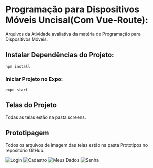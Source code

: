 # Programação para Dispositivos Móveis Uncisal(Com Vue-Route):
Arquivos da Atividade avaliativa da matéria de Programação para Dispositivos Móveis.
## Instalar Dependências do Projeto:
```node
npm install
```
### Iniciar Projeto no Expo:
```node
expo start
```
## Telas do Projeto
Todas as telas estão na pasta screens.
## Prototipagem
Todos os arquivos de imagem das telas estão na pasta Prototipos no repositório GitHub.

![Login](https://res.cloudinary.com/lourencolucas/image/upload/v1607271551/PDM-Uncisal/login_rzgdnk.png "Login") 
![Cadastro](https://res.cloudinary.com/lourencolucas/image/upload/v1607271551/PDM-Uncisal/Cadastrar_Usu%C3%A1rio_cqrrmz.png "Cadastro")
![Meus Dados](https://res.cloudinary.com/lourencolucas/image/upload/v1607271551/PDM-Uncisal/Meus_Dados_fakxil.png "Meus Dados")
![Senha](https://res.cloudinary.com/lourencolucas/image/upload/v1607271551/PDM-Uncisal/Recuperar_Senha_uvt1v4.png "Senha")